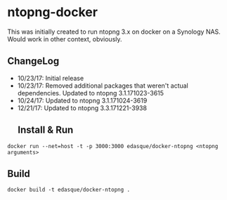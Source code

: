 # ntopng-docker

This was initially created to run ntopng 3.x on docker on a Synology NAS. Would
work in other context, obviously.

## ChangeLog

* 10/23/17: Initial release
* 10/23/17: Removed additional packages that weren't actual dependencies.
  Updated to ntopng 3.1.171023-3615
* 10/24/17: Updated to ntopng 3.1.171024-3619
* 12/21/17: Updated to ntopng 3.3.171221-3938
  ## Install & Run

```
docker run --net=host -t -p 3000:3000 edasque/docker-ntopng <ntopng arguments>
```

## Build

```
docker build -t edasque/docker-ntopng .
```
